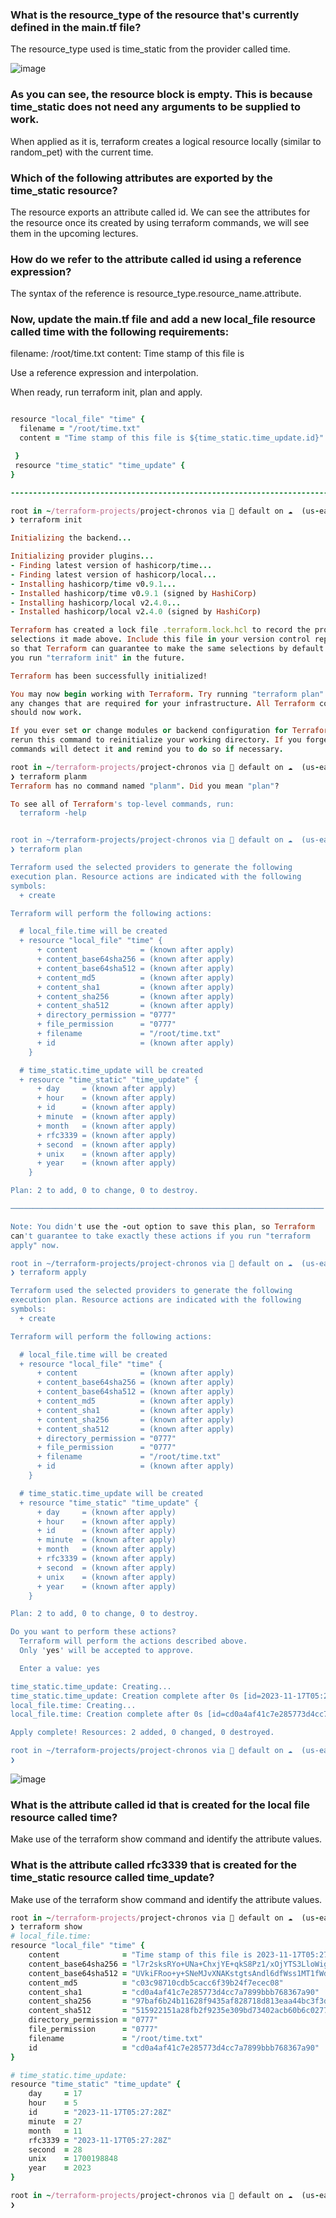 ### What is the resource_type of the resource that's currently defined in the main.tf file?

The resource_type used is time_static from the provider called time.

![image](https://github.com/Althaf-official/KodeKloud_Terraform/assets/105126131/827ff7ea-b154-4693-8839-ed77474dd1c2)

### As you can see, the resource block is empty. This is because time_static does not need any arguments to be supplied to work.

When applied as it is, terraform creates a logical resource locally (similar to random_pet) with the current time.

### Which of the following attributes are exported by the time_static resource?

The resource exports an attribute called id. We can see the attributes for the resource once its created by using terraform commands, we will see them in the upcoming lectures.

### How do we refer to the attribute called id using a reference expression?

The syntax of the reference is resource_type.resource_name.attribute.

### Now, update the main.tf file and add a new local_file resource called time with the following requirements:

filename: /root/time.txt
content: Time stamp of this file is <id from time_update resource>


Use a reference expression and interpolation.

When ready, run terraform init, plan and apply.

```ruby

resource "local_file" "time" {
  filename = "/root/time.txt"
  content = "Time stamp of this file is ${time_static.time_update.id}"

 }
 resource "time_static" "time_update" {
}

------------------------------------------------------------------------------------------------------------

root in ~/terraform-projects/project-chronos via 💠 default on ☁️  (us-east-1) 
❯ terraform init

Initializing the backend...

Initializing provider plugins...
- Finding latest version of hashicorp/time...
- Finding latest version of hashicorp/local...
- Installing hashicorp/time v0.9.1...
- Installed hashicorp/time v0.9.1 (signed by HashiCorp)
- Installing hashicorp/local v2.4.0...
- Installed hashicorp/local v2.4.0 (signed by HashiCorp)

Terraform has created a lock file .terraform.lock.hcl to record the provider
selections it made above. Include this file in your version control repository
so that Terraform can guarantee to make the same selections by default when
you run "terraform init" in the future.

Terraform has been successfully initialized!

You may now begin working with Terraform. Try running "terraform plan" to see
any changes that are required for your infrastructure. All Terraform commands
should now work.

If you ever set or change modules or backend configuration for Terraform,
rerun this command to reinitialize your working directory. If you forget, other
commands will detect it and remind you to do so if necessary.

root in ~/terraform-projects/project-chronos via 💠 default on ☁️  (us-east-1) 
❯ terraform planm
Terraform has no command named "planm". Did you mean "plan"?

To see all of Terraform's top-level commands, run:
  terraform -help


root in ~/terraform-projects/project-chronos via 💠 default on ☁️  (us-east-1) 
❯ terraform plan

Terraform used the selected providers to generate the following
execution plan. Resource actions are indicated with the following
symbols:
  + create

Terraform will perform the following actions:

  # local_file.time will be created
  + resource "local_file" "time" {
      + content              = (known after apply)
      + content_base64sha256 = (known after apply)
      + content_base64sha512 = (known after apply)
      + content_md5          = (known after apply)
      + content_sha1         = (known after apply)
      + content_sha256       = (known after apply)
      + content_sha512       = (known after apply)
      + directory_permission = "0777"
      + file_permission      = "0777"
      + filename             = "/root/time.txt"
      + id                   = (known after apply)
    }

  # time_static.time_update will be created
  + resource "time_static" "time_update" {
      + day     = (known after apply)
      + hour    = (known after apply)
      + id      = (known after apply)
      + minute  = (known after apply)
      + month   = (known after apply)
      + rfc3339 = (known after apply)
      + second  = (known after apply)
      + unix    = (known after apply)
      + year    = (known after apply)
    }

Plan: 2 to add, 0 to change, 0 to destroy.

──────────────────────────────────────────────────────────────────────

Note: You didn't use the -out option to save this plan, so Terraform
can't guarantee to take exactly these actions if you run "terraform
apply" now.

root in ~/terraform-projects/project-chronos via 💠 default on ☁️  (us-east-1) 
❯ terraform apply

Terraform used the selected providers to generate the following
execution plan. Resource actions are indicated with the following
symbols:
  + create

Terraform will perform the following actions:

  # local_file.time will be created
  + resource "local_file" "time" {
      + content              = (known after apply)
      + content_base64sha256 = (known after apply)
      + content_base64sha512 = (known after apply)
      + content_md5          = (known after apply)
      + content_sha1         = (known after apply)
      + content_sha256       = (known after apply)
      + content_sha512       = (known after apply)
      + directory_permission = "0777"
      + file_permission      = "0777"
      + filename             = "/root/time.txt"
      + id                   = (known after apply)
    }

  # time_static.time_update will be created
  + resource "time_static" "time_update" {
      + day     = (known after apply)
      + hour    = (known after apply)
      + id      = (known after apply)
      + minute  = (known after apply)
      + month   = (known after apply)
      + rfc3339 = (known after apply)
      + second  = (known after apply)
      + unix    = (known after apply)
      + year    = (known after apply)
    }

Plan: 2 to add, 0 to change, 0 to destroy.

Do you want to perform these actions?
  Terraform will perform the actions described above.
  Only 'yes' will be accepted to approve.

  Enter a value: yes

time_static.time_update: Creating...
time_static.time_update: Creation complete after 0s [id=2023-11-17T05:27:28Z]
local_file.time: Creating...
local_file.time: Creation complete after 0s [id=cd0a4af41c7e285773d4cc7a7899bbb768367a90]

Apply complete! Resources: 2 added, 0 changed, 0 destroyed.

root in ~/terraform-projects/project-chronos via 💠 default on ☁️  (us-east-1) took 3s 
❯ 
```

![image](https://github.com/Althaf-official/KodeKloud_Terraform/assets/105126131/78412f6b-b668-41f0-9776-aa9e8e13e062)


### What is the attribute called id that is created for the local file resource called time?


Make use of the terraform show command and identify the attribute values.

### What is the attribute called rfc3339 that is created for the time_static resource called time_update?


Make use of the terraform show command and identify the attribute values.

```ruby
root in ~/terraform-projects/project-chronos via 💠 default on ☁️  (us-east-1) took 3s 
❯ terraform show
# local_file.time:
resource "local_file" "time" {
    content              = "Time stamp of this file is 2023-11-17T05:27:28Z"
    content_base64sha256 = "l7r2sksRYo+UNa+ChxjYE+qkS8Pz1/xOjYTS3LloWig="
    content_base64sha512 = "UVkiFRoo+y+SNeMJvXNAKstgtsAndl6dfWss1MT1fWdT1FCMJxuHtO7iLfT8xM/jXR4x4mgODbfgzxtVCp3YgQ=="
    content_md5          = "c03c98710cdb5cacc6f39b24f7ecec08"
    content_sha1         = "cd0a4af41c7e285773d4cc7a7899bbb768367a90"
    content_sha256       = "97baf6b24b11628f9435af828718d813eaa44bc3f3d7fc4e8d84d2dcb9685a28"
    content_sha512       = "515922151a28fb2f9235e309bd73402acb60b6c027765e9d7d6b2cd4c4f57d6753d4508c271b87b4eee22df4fcc4cfe35d1e31e2680e0db7e0cf1b550a9dd881"
    directory_permission = "0777"
    file_permission      = "0777"
    filename             = "/root/time.txt"
    id                   = "cd0a4af41c7e285773d4cc7a7899bbb768367a90"
}

# time_static.time_update:
resource "time_static" "time_update" {
    day     = 17
    hour    = 5
    id      = "2023-11-17T05:27:28Z"
    minute  = 27
    month   = 11
    rfc3339 = "2023-11-17T05:27:28Z"
    second  = 28
    unix    = 1700198848
    year    = 2023
}

root in ~/terraform-projects/project-chronos via 💠 default on ☁️  (us-east-1) 
❯ 
```
